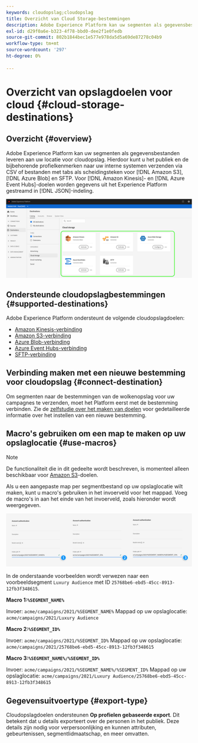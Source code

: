 ```yaml
---
keywords: cloudopslag;cloudopslag
title: Overzicht van Cloud Storage-bestemmingen
description: Adobe Experience Platform kan uw segmenten als gegevensbestanden leveren aan uw Amazon S3-, AWS Kinesis-, Azure Event Hubs- of SFTP-cloudopslaglocaties.
exl-id: d29f0a6e-b323-4f78-bbd0-dee2f1e0fedb
source-git-commit: 802b1844bec1e577e978da5d5a69de87278c04b9
workflow-type: tm+mt
source-wordcount: '297'
ht-degree: 0%

---
```


# Overzicht van opslagdoelen voor cloud {#cloud-storage-destinations}

## Overzicht {#overview}

Adobe Experience Platform kan uw segmenten als gegevensbestanden leveren aan uw locatie voor cloudopslag. Hierdoor kunt u het publiek en de bijbehorende profielkenmerken naar uw interne systemen verzenden via CSV of bestanden met tabs als scheidingsteken voor [!DNL Amazon S3], [!DNL Azure Blob] en SFTP. Voor [!DNL Amazon Kinesis]- en [!DNL Azure Event Hubs]-doelen worden gegevens uit het Experience Platform gestreamd in [!DNL JSON]-indeling.

![Adobe-cloudopslagbestemmingen](../../assets/catalog/cloud-storage/cloud-storage-destinations.png)

## Ondersteunde cloudopslagbestemmingen {#supported-destinations}

Adobe Experience Platform ondersteunt de volgende cloudopslagdoelen:

* [Amazon Kinesis-verbinding](amazon-kinesis.md)
* [Amazon S3-verbinding](amazon-s3.md)
* [Azure Blob-verbinding](azure-blob.md)
* [Azure Event Hubs-verbinding](azure-event-hubs.md)
* [SFTP-verbinding](sftp.md)

## Verbinding maken met een nieuwe bestemming voor cloudopslag {#connect-destination}

Om segmenten naar de bestemmingen van de wolkenopslag voor uw campagnes te verzenden, moet het Platform eerst met de bestemming verbinden. Zie de [zelfstudie over het maken van doelen](../../ui/connect-destination.md) voor gedetailleerde informatie over het instellen van een nieuwe bestemming.


## Macro&#39;s gebruiken om een map te maken op uw opslaglocatie {#use-macros}

>[!NOTE]
>
> De functionaliteit die in dit gedeelte wordt beschreven, is momenteel alleen beschikbaar voor [Amazon S3](amazon-s3.md)-doelen.

Als u een aangepaste map per segmentbestand op uw opslaglocatie wilt maken, kunt u macro&#39;s gebruiken in het invoerveld voor het mappad. Voeg de macro&#39;s in aan het einde van het invoerveld, zoals hieronder wordt weergegeven.

![Macro&#39;s gebruiken om een map in uw opslagruimte te maken](../../assets/catalog/cloud-storage/workflow/macros-folder-path.png)

In de onderstaande voorbeelden wordt verwezen naar een voorbeeldsegment `Luxury Audience` met ID `25768be6-ebd5-45cc-8913-12fb3f348615`.

**Macro 1:`%SEGMENT_NAME%`**

Invoer: `acme/campaigns/2021/%SEGMENT_NAME%`
Mappad op uw opslaglocatie: `acme/campaigns/2021/Luxury Audience`

**Macro 2:`%SEGMENT_ID%`**

Invoer: `acme/campaigns/2021/%SEGMENT_ID%`
Mappad op uw opslaglocatie: `acme/campaigns/2021/25768be6-ebd5-45cc-8913-12fb3f348615`

**Macro 3:`%SEGMENT_NAME%/%SEGMENT_ID%`**

Invoer: `acme/campaigns/2021/%SEGMENT_NAME%/%SEGMENT_ID%`
Mappad op uw opslaglocatie: `acme/campaigns/2021/Luxury Audience/25768be6-ebd5-45cc-8913-12fb3f348615`

## Gegevensuitvoertype {#export-type}

Cloudopslagdoelen ondersteunen **Op profielen gebaseerde export**. Dit betekent dat u details exporteert over de personen in het publiek. Deze details zijn nodig voor verpersoonlijking en kunnen attributen, gebeurtenissen, segmentlidmaatschap, en meer omvatten.